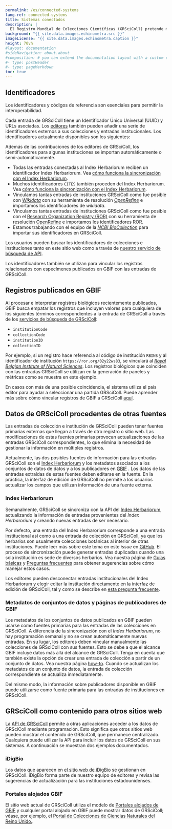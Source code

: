 ```yaml
---
permalink: /es/connected-systems
lang-ref: connected-systems
title: Sistemas conectados
description: |
  El Registro Mundial de Colecciones Científicas (GRSciColl) pretende mejorar la interoperabilidad e interactúa con otros sistemas.
background: "{{ site.data.images.echinometra.src }}"
imageLicense: "{{ site.data.images.echinometra.caption }}"
height: 70vh
#layout: documentation
#sideNavigation: about.about
#composition: # you can extend the documentation layout with a custom composition
#- type: postHeader
#- type: pageMarkdown
toc: true
---
```


## Identificadores

Los identificadores y códigos de referencia son esenciales para permitir la interoperabilidad.

Cada entrada de GRSciColl tiene un Identificador Único Universal (UUID) y URLs asociadas. Los [editores](/es/how-to#convertirse-en-editor) también pueden añadir una serie de identificadores externos a sus colecciones y entradas institucionales. Los identificadores actualmente disponibles son los siguientes:

<ul id="identifierEnums"></ul>

<script>
    // Function to fetch and display data
    function fetchAndDisplayIdentifiers() {
        const url = 'https://api.gbif.org/v1/enumeration/basic/IdentifierType';
        const identifierEnumsList = document.getElementById('identifierEnums');
        fetch(url)
            .then(response => {
                if (!response.ok) {
                    throw new Error(`Network response was not ok: ${response.status}`);
                }
                return response.json();
            })
            .then(data => {
                // Clear any existing list items
                identifierEnumsList.innerHTML = '';
                // Iterate through the array and create list items
                data.forEach(identifier => {
                    const listItem = document.createElement('li');
                    listItem.textContent = identifier;
                    identifierEnumsList.appendChild(listItem);
                });
            })
            .catch(error => {
                console.error('Error fetching data:', error);
            });
    }
    // Call the function to fetch and display data when the page loads
    fetchAndDisplayIdentifiers();
</script>

Además de las contribuciones de los editores de GRSciColl, los identificadores para algunas instituciones se importan automáticamente o semi-automáticamente.
* Todas las entradas conectadas al Index Herbariorum reciben un identificador Index Herbariorum. Vea [cómo funciona la sincronización con el Index Herbariorum](/es/connected-systems#index-herbariorum).
* Muchos identificadores `CITES` también proceden del Index Herbariorum. Vea [cómo funciona la sincronización con el Index Herbariorum](/es/connected-systems#index-herbariorum).
* Vinculamos tantas entradas de instituciones GRSciColl como fue posible con [*Wikidata*](https://www.wikidata.org/) con su herramienta de resolución [*OpenRefine*](https://openrefine.org) e importamos los identificadores de *wikidata*.
* Vinculamos tantas entradas de instituciones GRSciColl como fue posible con el [Research Organization Registry (ROR)](https://ror.org) con su herramienta de resolución [OpenRefine](https://openrefine.org) e importamos los identificadores ROR.
* Estamos trabajando con el equipo de la [*NCBI BioCollection*](https://www.ncbi.nlm.nih.gov/biocollections) para importar sus identificadores en GRSciColl.

Los usuarios pueden buscar los identificadores de colecciones e instituciones tanto en este sitio web como a través de [nuestro servicio de búsqueda de API](https://www.gbif.org/developer/registry#lookup).

Los identificadores también se utilizan para vincular los registros relacionados con especímenes publicados en GBIF con las entradas de GRSciColl.

## Registros publicados en GBIF

Al procesar e interpretar registros biológicos recientemente publicados, GBIF busca empatar los registros que incluyen valores para cualquiera de los siguientes términos correspondientes a la entrada de GRSciColl a través de los [servicios de búsqueda de GRSciColl](https://www.gbif.org/developer/registry#lookup):
* `institutionCode`
* `collectionCode`
* `institutionID`
* `collectionID`

Por ejemplo, si un registro hace referencia al código de institución `RBINS` y al identificador de institución `https://ror.org/02y22ws83`, se vinculará al [*Royal Belgian Institute of Natural Sciences*](http://grscicoll.org/institution/royal-belgian-institute-natural-sciences). Los registros biológicos que coinciden con las entradas GRSciColl se utilizan en la generación de paneles y métricas como se muestra en este ejemplo.

En casos con más de una posible coincidencia, el sistema utiliza el país editor para ayudar a seleccionar una partida GRSciColl. Puede aprender más sobre cómo vincular registros de GBIF a GRSciColl [aquí](/how-to#how-to-link-specimen-related-occurrences-published-on-gbif-to-grscicoll-entries).

## Datos de GRSciColl procedentes de otras fuentes

Las entradas de colección e institución de GRSciColl pueden tener fuentes primarias externas que llegan a través de otro registro o sitio web. Las modificaciones de estas fuentes primarias provocan actualizaciones de las entradas GRSciColl correspondientes, lo que elimina la necesidad de gestionar la información en múltiples registros.

Actualmente, las dos posibles fuentes de información para las entradas GRSciColl son el [Index Herbariorum](https://sweetgum.nybg.org/science/ih/) y los metadatos asociados a los conjuntos de datos de datos y a los publicadores en [GBIF](https://www.gbif.org) . Los datos de las entradas extraídas de estas fuentes deben editarse en la fuente. En la práctica, la interfaz de edición de GRSciColl no permite a los usuarios actualizar los campos que utilizan información de una fuente externa.

### Index Herbariorum

Semanalmente, GRSciColl se sincroniza con la API del [Index Herbariorum](https://sweetgum.nybg.org/science/ih/), actualizando la información de entradas provenientes del *Index Herbarorium* y creando nuevas entradas de ser necesario.

Por defecto, una entrada del Index Herbarorium corresponde a una entrada institucional así como a una entrada de colección en GRSciColl, ya que los herbarios son usualmente colecciones botánicas al interior de otras instituciones. Puede leer más sobre este tema en este *issue* en [ GitHub](https://github.com/gbif/registry/issues/167). El proceso de sincronización puede generar entradas duplicadas cuando una sola institución es sede de diversos herbarios. Vea nuestra página de [Guías básicas](/how-to#how-to-edit-a-grscicoll-collection-or-institution) y [ Preguntas frecuentes](/faq/#how-to-handle-duplicates) para obtener sugerencias sobre cómo manejar estos casos.

Los editores pueden desconectar entradas institucionales del Index Herbariorum y elegir editar la institución directamente en la interfaz de edición de GRSciColl, tal y como se describe en [ esta pregunta frecuente](/faq#how-to-link-specimen-related-occurrences-published-on-gbif-to-grscicoll-entries).

### Metadatos de conjuntos de datos y páginas de publicadores de GBIF

Los metadatos de los conjuntos de datos publicados en GBIF pueden usarse como fuentes primarias para las entradas de las colecciones en GRSciColl. A diferencia de la sincronización con el *Index Herbariorum*, no hay programación semanal y no se crean automáticamente nuevas entradas. En su lugar, los editores deben vincular manualmente las colecciones de GRSciColl con sus fuentes. Esto se debe a que el alcance GBIF incluye datos más allá del alcance de GRSciColl. Tenga en cuenta que también existe la opción de crear una entrada de colección a partir de un conjunto de datos. Vea nuestra página [how-to](/how-to#how-to-use-the-grscicoll-editing-interface). Cuando se actualizan los metadatos de un conjunto de datos, la entrada de colección correspondiente se actualiza inmediatamente.

Del mismo modo, la información sobre publicadores disponible en GBIF puede utilizarse como fuente primaria para las entradas de instituciones en GRSciColl.

## GRSciColl como contenido para otros sitios web

La [API de GRSciColl](/api) permite a otras aplicaciones acceder a los datos de GRSciColl mediante programación. Esto significa que otros sitios web pueden mostrar el contenido de GRSciColl, que permanece centralizado. Cualquiera puede utilizar la API para incluir los datos de GRSciColl en sus sistemas. A continuación se muestran dos ejemplos documentados.

### iDigBio

Los datos que aparecen en [el sitio web de iDigBio](https://www.idigbio.org/portal/collections) se gestionan en GRSciColl. iDigBio forma parte de nuestro equipo de editores y revisa las sugerencias de actualización para las instituciones estadounidenses.

### Portales alojados GBIF

El sitio web actual de GRSciColl utiliza el modelo de [Portales alojados de GBIF](https://www.gbif.org/hosted-portals) y cualquier portal alojado en GBIF puede mostrar datos de GRSciColl; véase, por ejemplo, el [Portal de Colecciones de Ciencias Naturales del Reino Unido.](https://data.dissco-uk.org). 
